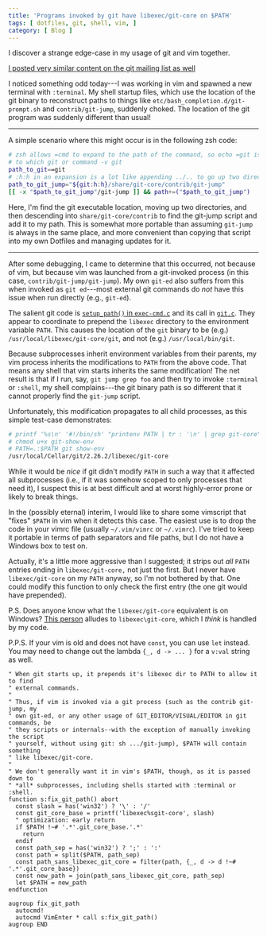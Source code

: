 ```yaml
---
title: 'Programs invoked by git have libexec/git-core on $PATH'
tags: [ dotfiles, git, shell, vim, ]
category: [ Blog ]
---
```


I discover a strange edge-case in my usage of git and vim together.

[I posted very similar content on the git mailing list as well](https://public-inbox.org/git/CALnO6CDtGRRav8zK2GKi1oHTZWrHFTxZNmnOWu64-ab+oY3_Lw@mail.gmail.com/)

I noticed something odd today---I was working in vim and spawned a new terminal
with `:terminal`. My shell startup files, which use the location of the git
binary to reconstruct paths to things like
`etc/bash_completion.d/git-prompt.sh` and `contrib/git-jump`, suddenly choked.
The location of the git program was suddenly different than usual!

---

A simple scenario where this might occur is in the following zsh code:

```zsh
# zsh allows =cmd to expand to the path of the command, so echo =git is similar
# to which git or command -v git
path_to_git==git
# :h:h in an expansion is a lot like appending ../.. to go up two directories
path_to_git_jump="${git:h:h}/share/git-core/contrib/git-jump"
[[ -x "$path_to_git_jump"/git-jump ]] && path+=("$path_to_git_jump")
```

Here, I'm find the git executable location, moving up two directories, and then
descending into `share/git-core/contrib` to find the git-jump script and add it
to my path. This is somewhat more portable than assuming `git-jump` is always in
the same place, and more convenient than copying that script into my own
Dotfiles and managing updates for it.

---

After some debugging, I came to determine that this occurred, not because of
vim, but because vim was launched from a git-invoked process (in this case,
`contrib/git-jump/git-jump`). My own `git-ed` also suffers from this when
invoked as `git ed`---most external git commands do *not* have this issue when
run directly (e.g., `git-ed`).

The salient git code is [`setup_path()` in `exec-cmd.c`][1] and its call in
[`git.c`][2]. They appear to coordinate to prepend the `libexec` directory to
the environment variable `PATH`.  This causes the location of the `git` binary
to be (e.g.) `/usr/local/libexec/git-core/git`, and not (e.g.)
`/usr/local/bin/git`.

Because subprocesses inherit environment variables from their parents, my vim
process inherits the modifications to `PATH` from the above code. That means any
shell that vim starts inherits the same modification! The net
result is that if I run, say, `git jump grep foo` and then try to invoke
`:terminal` or `:shell`, my shell complains---the git binary path is so
different that it cannot properly find the `git-jump` script.

Unfortunately, this modification propagates to all child processes, as this
simple test-case demonstrates:

```sh
# printf '%s\n' '#!/bin/sh' "printenv PATH | tr : '\n' | grep git-core" > git-show-env
# chmod u+x git-show-env
# PATH=.:$PATH git show-env
/usr/local/Cellar/git/2.26.2/libexec/git-core
```

While it would be *nice* if git didn't modify `PATH` in such a way that it
affected all subprocesses (i.e., if it was somehow scoped to only processes that
need it), I suspect this is at best difficult and at worst highly-error prone or
likely to break things.

In the (possibly eternal) interim, I would like to share some vimscript that
"fixes" `$PATH` in vim when it detects this case. The easiest use is to drop the
code in your vimrc file (usually `~/.vim/vimrc` or `~/.vimrc`). I've tried to
keep it portable in terms of path separators and file paths, but I do not have a
Windows box to test on.

Actually, it's a little more aggressive than I suggested; it strips out *all*
`PATH` entries ending in `libexec/git-core,` not just the first. But I never
have `libexec/git-core` on my `PATH` anyway, so I'm not bothered by that. One
could modify this function to only check the first entry (the one git would have
prepended).

P.S. Does anyone know what the `libexec/git-core` equivalent is on Windows?
[This person][3] alludes to `libexec\git-core`, which I *think* is handled by my code.

P.P.S. If your vim is old and does not have `const`, you can use `let` instead.
You may need to change out the lambda `{_, d -> ... }` for a `v:val` string as
well.

[1]: https://github.com/git/git/blob/87680d32efb6d14f162e54ad3bda4e3d6c908559/exec-cmd.c#L304
[2]: https://github.com/git/git/blob/87680d32efb6d14f162e54ad3bda4e3d6c908559/git.c#L868
[3]: https://wilsonmar.github.io/git-custom-commands/

```vim
" When git starts up, it prepends it's libexec dir to PATH to allow it to find
" external commands.
"
" Thus, if vim is invoked via a git process (such as the contrib git-jump, my
" own git-ed, or any other usage of GIT_EDITOR/VISUAL/EDITOR in git commands, be
" they scripts or internals--with the exception of manually invoking the script
" yourself, without using git: sh .../git-jump), $PATH will contain something
" like libexec/git-core.
"
" We don't generally want it in vim's $PATH, though, as it is passed down to
" *all* subprocesses, including shells started with :terminal or :shell.
function s:fix_git_path() abort
  const slash = has('win32') ? '\' : '/'
  const git_core_base = printf('libexec%sgit-core', slash)
  " optimization: early return
  if $PATH !~# '.*'.git_core_base.'.*'
    return
  endif
  const path_sep = has('win32') ? ';' : ':'
  const path = split($PATH, path_sep)
  const path_sans_libexec_git_core = filter(path, {_, d -> d !~# '.*'.git_core_base})
  const new_path = join(path_sans_libexec_git_core, path_sep)
  let $PATH = new_path
endfunction

augroup fix_git_path
  autocmd!
  autocmd VimEnter * call s:fix_git_path()
augroup END
```
